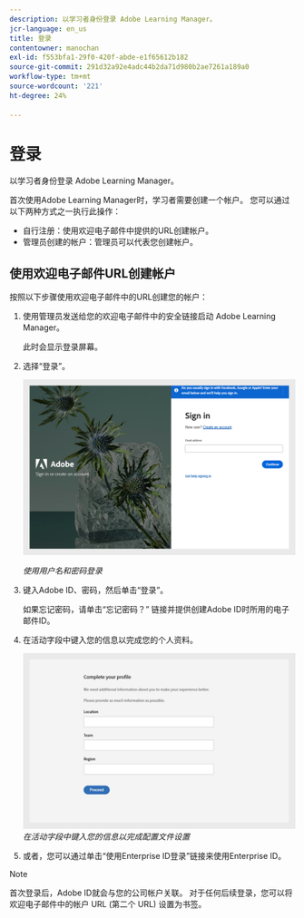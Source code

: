 ```yaml
---
description: 以学习者身份登录 Adobe Learning Manager。
jcr-language: en_us
title: 登录
contentowner: manochan
exl-id: f553bfa1-29f0-420f-abde-e1f65612b182
source-git-commit: 291d32a92e4adc44b2da71d980b2ae7261a189a0
workflow-type: tm+mt
source-wordcount: '221'
ht-degree: 24%

---
```


# 登录

以学习者身份登录 Adobe Learning Manager。

首次使用Adobe Learning Manager时，学习者需要创建一个帐户。 您可以通过以下两种方式之一执行此操作：

* 自行注册：使用欢迎电子邮件中提供的URL创建帐户。
* 管理员创建的帐户：管理员可以代表您创建帐户。

## 使用欢迎电子邮件URL创建帐户

按照以下步骤使用欢迎电子邮件中的URL创建您的帐户：

1. 使用管理员发送给您的欢迎电子邮件中的安全链接启动 Adobe Learning Manager。

   此时会显示登录屏幕。

1. 选择“登录”。

   ![](assets/login-page.png)

   *使用用户名和密码登录*

1. 键入Adobe ID、密码，然后单击“登录”。

   如果忘记密码，请单击“忘记密码？” 链接并提供创建Adobe ID时所用的电子邮件ID。

   <!--
   If you do not have an Adobe ID, [click here](../../../manage-account.md) to learn how to create an Adobe ID.
   -->

1. 在活动字段中键入您的信息以完成您的个人资料。

   ![](assets/complete-the-profile.png)
   _在活动字段中键入您的信息以完成配置文件设置_

1. 或者，您可以通过单击“使用Enterprise ID登录”链接来使用Enterprise ID。

>[!NOTE]
>
>首次登录后，Adobe ID就会与您的公司帐户关联。 对于任何后续登录，您可以将欢迎电子邮件中的帐户 URL (第二个 URL) 设置为书签。
